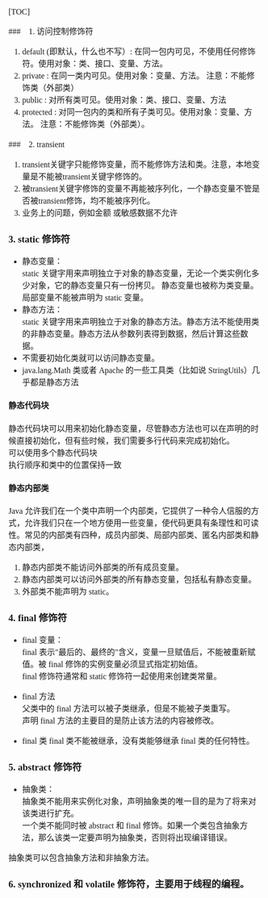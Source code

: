 <font face="Simsun" size=3>

[TOC]

###　1. 访问控制修饰符

1. default (即默认，什么也不写）: 在同一包内可见，不使用任何修饰符。使用对象：类、接口、变量、方法。
2. private : 在同一类内可见。使用对象：变量、方法。 注意：不能修饰类（外部类）
3. public : 对所有类可见。使用对象：类、接口、变量、方法
4. protected : 对同一包内的类和所有子类可见。使用对象：变量、方法。 注意：不能修饰类（外部类）。

###　2. transient
1. transient关键字只能修饰变量，而不能修饰方法和类。注意，本地变量是不能被transient关键字修饰的。
2. 被transient关键字修饰的变量不再能被序列化，一个静态变量不管是否被transient修饰，均不能被序列化。
3. 业务上的问题，例如金额 或敏感数据不允许

### 3. static 修饰符
- 静态变量：   
  static 关键字用来声明独立于对象的静态变量，无论一个类实例化多少对象，它的静态变量只有一份拷贝。 静态变量也被称为类变量。局部变量不能被声明为 static 变量。
- 静态方法：   
  static 关键字用来声明独立于对象的静态方法。静态方法不能使用类的非静态变量。静态方法从参数列表得到数据，然后计算这些数据。
- 不需要初始化类就可以访问静态变量。 
- java.lang.Math 类或者 Apache 的一些工具类（比如说 StringUtils）几乎都是静态方法

#### 静态代码块

静态代码块可以用来初始化静态变量，尽管静态方法也可以在声明的时候直接初始化，但有些时候，我们需要多行代码来完成初始化。   
可以使用多个静态代码块   
执行顺序和类中的位置保持一致

#### 静态内部类

Java 允许我们在一个类中声明一个内部类，它提供了一种令人信服的方式，允许我们只在一个地方使用一些变量，使代码更具有条理性和可读性。常见的内部类有四种，成员内部类、局部内部类、匿名内部类和静态内部类，

1. 静态内部类不能访问外部类的所有成员变量。
2. 静态内部类可以访问外部类的所有静态变量，包括私有静态变量。
3. 外部类不能声明为 static。


### 4. final 修饰符

- final 变量：   
  final 表示"最后的、最终的"含义，变量一旦赋值后，不能被重新赋值。被 final 修饰的实例变量必须显式指定初始值。   
  final 修饰符通常和 static 修饰符一起使用来创建类常量。

- final 方法   
  父类中的 final 方法可以被子类继承，但是不能被子类重写。   
  声明 final 方法的主要目的是防止该方法的内容被修改。

- final 类
  final 类不能被继承，没有类能够继承 final 类的任何特性。

### 5. abstract 修饰符

- 抽象类：   
  抽象类不能用来实例化对象，声明抽象类的唯一目的是为了将来对该类进行扩充。   
  一个类不能同时被 abstract 和 final 修饰。如果一个类包含抽象方法，那么该类一定要声明为抽象类，否则将出现编译错误。

抽象类可以包含抽象方法和非抽象方法。

### 6. synchronized 和 volatile 修饰符，主要用于线程的编程。

</font>